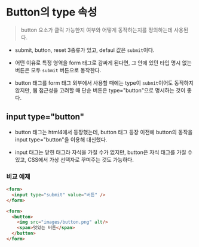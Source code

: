 # Button의 type 속성
> button 요소가 클릭 가능한지 여부와 어떻게 동작하는지를 정의하는데 사용된다.

* submit, button, reset 3종류가 있고, defaul 값은 `submit`이다.

* 어떤 이유로 특정 영역을 form 태그로 감싸게 된다면, 그 안에 있던 타입 명시 없는 버튼은 모두 `submit` 버튼으로 동작한다. 

* button 태그를 form 태그 외부에서 사용할 때에는 type이 `submit`이어도 동작하지 않지만, 웹 접근성을 고려할 때 단순 버튼은 type="button"으로 명시하는 것이 좋다.


## input type="button"

* button 태그는 html4에서 등장했는데, button 태그 등장 이전에 button의 동작을 input type="button"을 이용해 대신했다.

* input 태그는 닫힌 태그라 자식을 가질 수가 없지만, button은 자식 태그를 가질 수 있고, CSS에서 가상 선택자로 꾸며주는 것도 가능하다.

### 비교 예제

```html
<form>
  <input type="submit" value="버튼" />
</form>
```

```html
<form>
  <button>
    <img src="images/button.png" alt/>
    <span>멋있는 버튼</span>
  </button>
</form>
```